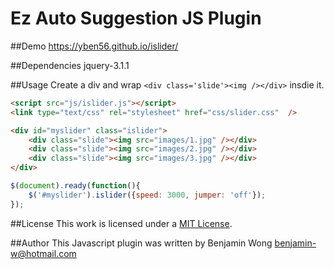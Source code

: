 Ez Auto Suggestion JS Plugin
==============================

##Demo
https://yben56.github.io/islider/

##Dependencies
jquery-3.1.1

##Usage
Create a div and wrap ```<div class='slide'><img /></div>``` insdie it.

```html
<script src="js/islider.js"></script>
<link type="text/css" rel="stylesheet" href="css/slider.css"  />

<div id="myslider" class="islider">
	<div class="slide"><img src="images/1.jpg" /></div>
    <div class="slide"><img src="images/2.jpg" /></div>
    <div class="slide"><img src="images/3.jpg" /></div>
</div>
```

```javascript
$(document).ready(function(){
	$('#myslider').islider({speed: 3000, jumper: 'off'});
});
```

##License
This work is licensed under a [MIT License](http://opensource.org/licenses/MIT).

##Author
This Javascript plugin was written by Benjamin Wong benjamin-w@hotmail.com
